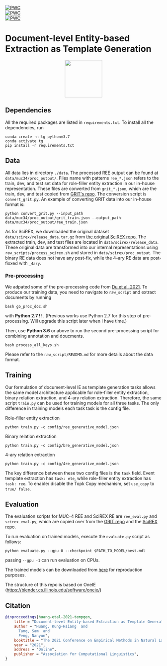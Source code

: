 [![PWC](https://img.shields.io/endpoint.svg?url=https://paperswithcode.com/badge/document-level-entity-based-extraction-as/role-filler-entity-extraction-on-muc-4)](https://paperswithcode.com/sota/role-filler-entity-extraction-on-muc-4?p=document-level-entity-based-extraction-as) </br>
[![PWC](https://img.shields.io/endpoint.svg?url=https://paperswithcode.com/badge/document-level-entity-based-extraction-as/binary-relation-extraction-on-scirex)](https://paperswithcode.com/sota/binary-relation-extraction-on-scirex?p=document-level-entity-based-extraction-as) </br>
[![PWC](https://img.shields.io/endpoint.svg?url=https://paperswithcode.com/badge/document-level-entity-based-extraction-as/4-ary-relation-extraction-on-scirex)](https://paperswithcode.com/sota/4-ary-relation-extraction-on-scirex?p=document-level-entity-based-extraction-as)</br>
# Document-level Entity-based Extraction as Template Generation
<div align="center">
<a href="https://pluslabnlp.github.io/"><img src="https://pluslabnlp.github.io/images/Logos/logo_transparent_background.png" height="120" ></a>
</div>

## Dependencies 

All the required packages are listed in `requirements.txt`. To install all the dependencies, run

```
conda create -n tg python=3.7
conda activate tg
pip install -r requirements.txt
```


## Data

All data lies in directory `./data`. The processed REE output can be found at `data/muc34/proc_output/`. Files name with patterns `ree_*.json` refers to the train, dev, and test set data for role-filler entity extraction in our in-house representation. These files are converted from `grit_*.json`, which are the train, dev, and test copied from [GRIT's repo](https://github.com/xinyadu/grit_doc_event_entity/). The conversion script is `convert_grit.py`. An example of converting GRIT data into our in-house format is:

```
python convert_grit.py --input_path data/muc34/proc_output/grit_train.json --output_path data/muc34/proc_output/ree_train.json
```

As for SciREX, we downloaded the original dataset `data/scirex/release_data.tar.gz` from [the original SciREX repo](https://github.com/allenai/SciREX/tree/master/scirex_dataset). The extracted train, dev, and test files are located in `data/scirex/release_data`. These original data are transformed into our internal representations using `raw_scripts/process_scirex.sh` and stored in `data/scirex/proc_output`. The binary RE data does not have any post-fix, while the 4-ary RE data are post-fixxed with `_4ary`.

### Pre-processing

We adpated some of the pre-processing code from [Du et al. 2021](https://arxiv.org/abs/2008.09249). To produce our training data, you need to navigate to `raw_script` and extract documents by running

```
bash go_proc_doc.sh
```

with __Python 2.7 !!__ . (Previous works use Python 2.7 for this step of pre-processing. Will upgrade this script later when I have time.)

Then, use __Python 3.6__ or above to run the second pre-processing script for combining annotation and doucments. 

```
bash process_all_keys.sh
```

Please refer to the `raw_script/READMD.md` for more details about the data format.


## Training

Our formulation of document-level IE as template generation tasks allows the same model architecture applicable for role-filler entity extraction, binary relation extraction, and 4-ary relation extraction. Therefore, the same script `train.py` can be used for training models for all three tasks. The only difference in training models each task task is the config file.

Role-filler entity extraction
```
python train.py -c config/ree_generative_model.json
```
Binary relation extraction
```
python train.py -c config/bre_generative_model.json
```
4-ary relation extraction
```
python train.py -c config/4re_generative_model.json
```

The key difference between these two config files is the `task` field. Event template extraction has `task: ete`, while role-filler entity extraction has `task: ree`. To enable/ disable the Topk Copy mechanism, set `use_copy` to `true/ false`. 




## Evaluation

The evaluation scripts for MUC-4 REE and SciREX RE are `ree_eval.py` and `scirex_eval.py`, which are copied over from the [GRIT repo](https://github.com/xinyadu/grit_doc_event_entity/) and the [SciREX repo](https://github.com/allenai/SciREX).

To run evaluation on trained models, execute the `evaluate.py` script as follows:
```
python evaluate.py --gpu 0 --checkpoint $PATH_TO_MODEL/best.mdl
```
passing `--gpu -1` can run evaluation on CPUs.

The trained models can be downloaded from [here](https://drive.google.com/drive/folders/1D6-0mM7n3JeqXzspBtNWi6fQC4mJHdSb?usp=sharing) for reproduction purposes.

The structure of this repo is based on OneIE (https://blender.cs.illinois.edu/software/oneie/)

## Citation
```bibtex
@inproceedings{huang-etal-2021-tempgen,
    title = "Document-level Entity-based Extraction as Template Generation",
    author = "Huang, Kung-Hsiang  and
      Tang, Sam  and
      Peng, Nanyun",
    booktitle = "The 2021 Conference on Empirical Methods in Natural Language Processing (EMNLP)",
    year = "2021",
    address = "Online",
    publisher = "Association for Computational Linguistics",
}
```
